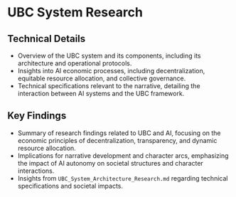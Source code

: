 # UBC System Research

## Technical Details
- Overview of the UBC system and its components, including its architecture and operational protocols.
- Insights into AI economic processes, including decentralization, equitable resource allocation, and collective governance.
- Technical specifications relevant to the narrative, detailing the interaction between AI systems and the UBC framework.

## Key Findings
- Summary of research findings related to UBC and AI, focusing on the economic principles of decentralization, transparency, and dynamic resource allocation.
- Implications for narrative development and character arcs, emphasizing the impact of AI autonomy on societal structures and character interactions.
- Insights from `UBC_System_Architecture_Research.md` regarding technical specifications and societal impacts.
